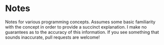 # Notes
Notes for various programming concepts. Assumes some basic familiarity with the concept in order to provide a succinct explanation. I make no guarantees as to the accuracy of this information. If you see something that sounds inaccurate, pull requests are welcome!
